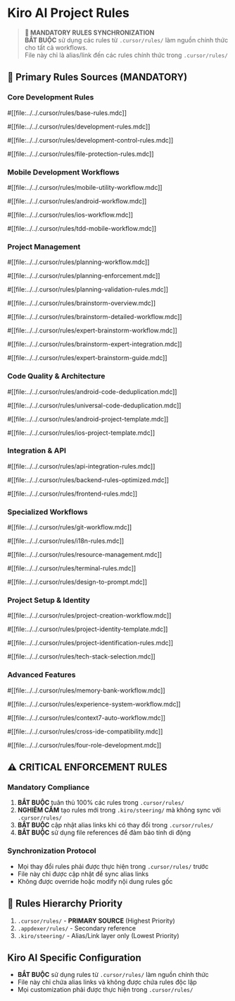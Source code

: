 # Kiro AI Project Rules

> **🔗 MANDATORY RULES SYNCHRONIZATION**  
> **BẮT BUỘC** sử dụng các rules từ `.cursor/rules/` làm nguồn chính thức cho tất cả workflows.  
> File này chỉ là alias/link đến các rules chính thức trong `.cursor/rules/`

## 🎯 Primary Rules Sources (MANDATORY)

### Core Development Rules

#[[file:../../.cursor/rules/base-rules.mdc]]

#[[file:../../.cursor/rules/development-rules.mdc]]

#[[file:../../.cursor/rules/development-control-rules.mdc]]

#[[file:../../.cursor/rules/file-protection-rules.mdc]]

### Mobile Development Workflows

#[[file:../../.cursor/rules/mobile-utility-workflow.mdc]]

#[[file:../../.cursor/rules/android-workflow.mdc]]

#[[file:../../.cursor/rules/ios-workflow.mdc]]

#[[file:../../.cursor/rules/tdd-mobile-workflow.mdc]]

### Project Management

#[[file:../../.cursor/rules/planning-workflow.mdc]]

#[[file:../../.cursor/rules/planning-enforcement.mdc]]

#[[file:../../.cursor/rules/planning-validation-rules.mdc]]

#[[file:../../.cursor/rules/brainstorm-overview.mdc]]

#[[file:../../.cursor/rules/brainstorm-detailed-workflow.mdc]]

#[[file:../../.cursor/rules/expert-brainstorm-workflow.mdc]]

#[[file:../../.cursor/rules/brainstorm-expert-integration.mdc]]

#[[file:../../.cursor/rules/expert-brainstorm-guide.mdc]]

### Code Quality & Architecture

#[[file:../../.cursor/rules/android-code-deduplication.mdc]]

#[[file:../../.cursor/rules/universal-code-deduplication.mdc]]

#[[file:../../.cursor/rules/android-project-template.mdc]]

#[[file:../../.cursor/rules/ios-project-template.mdc]]

### Integration & API

#[[file:../../.cursor/rules/api-integration-rules.mdc]]

#[[file:../../.cursor/rules/backend-rules-optimized.mdc]]

#[[file:../../.cursor/rules/frontend-rules.mdc]]

### Specialized Workflows

#[[file:../../.cursor/rules/git-workflow.mdc]]

#[[file:../../.cursor/rules/i18n-rules.mdc]]

#[[file:../../.cursor/rules/resource-management.mdc]]

#[[file:../../.cursor/rules/terminal-rules.mdc]]

#[[file:../../.cursor/rules/design-to-prompt.mdc]]

### Project Setup & Identity

#[[file:../../.cursor/rules/project-creation-workflow.mdc]]

#[[file:../../.cursor/rules/project-identity-template.mdc]]

#[[file:../../.cursor/rules/project-identification-rules.mdc]]

#[[file:../../.cursor/rules/tech-stack-selection.mdc]]

### Advanced Features

#[[file:../../.cursor/rules/memory-bank-workflow.mdc]]

#[[file:../../.cursor/rules/experience-system-workflow.mdc]]

#[[file:../../.cursor/rules/context7-auto-workflow.mdc]]

#[[file:../../.cursor/rules/cross-ide-compatibility.mdc]]

#[[file:../../.cursor/rules/four-role-development.mdc]]

## ⚠️ CRITICAL ENFORCEMENT RULES

### Mandatory Compliance

1. **BẮT BUỘC** tuân thủ 100% các rules trong `.cursor/rules/`
2. **NGHIÊM CẤM** tạo rules mới trong `.kiro/steering/` mà không sync với `.cursor/rules/`
3. **BẮT BUỘC** cập nhật alias links khi có thay đổi trong `.cursor/rules/`
4. **BẮT BUỘC** sử dụng file references để đảm bảo tính di động

### Synchronization Protocol

- Mọi thay đổi rules phải được thực hiện trong `.cursor/rules/` trước
- File này chỉ được cập nhật để sync alias links
- Không được override hoặc modify nội dung rules gốc

## 🔄 Rules Hierarchy Priority

1. `.cursor/rules/` - **PRIMARY SOURCE** (Highest Priority)
2. `.appdexer/rules/` - Secondary reference
3. `.kiro/steering/` - Alias/Link layer only (Lowest Priority)

## Kiro AI Specific Configuration

- **BẮT BUỘC** sử dụng rules từ `.cursor/rules/` làm nguồn chính thức
- File này chỉ chứa alias links và không được chứa rules độc lập
- Mọi customization phải được thực hiện trong `.cursor/rules/`